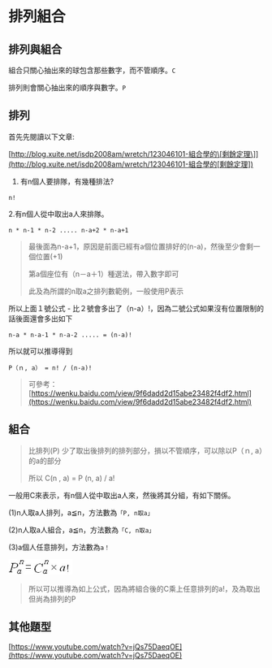 # 排列組合

## 排列與組合

組合只關心抽出來的球包含那些數字，而不管順序。`C`

排列則會關心抽出來的順序與數字。`P`

## 排列

首先先閱讀以下文章:

[http://blog.xuite.net/isdp2008am/wretch/123046101-組合學的\[剩餘定理\]](http://blog.xuite.net/isdp2008am/wretch/123046101-組合學的[剩餘定理])

1. 有n個人要排隊，有幾種排法?

```text
n!
```

2.有n個人從中取出a人來排隊。

```text
n * n-1 * n-2 ..... n-a+2 * n-a+1
```

> 最後面為n-a+1，原因是前面已經有a個位置排好的\(n-a\)，然後至少會剩一個位置\(+1\)
>
> 第a個座位有（n－a＋1）種選法，帶入數字即可
>
> 此及為所謂的n取a之排列數範例，一般使用P表示

所以上面１號公式 - 比２號會多出了（n-a）!，因為二號公式如果沒有位置限制的話後面還會多出如下

```text
n-a * n-a-1 * n-a-2 ..... = (n-a)!
```

所以就可以推導得到

```text
P（ｎ, a） = n! / (n-a)!
```

> 可參考：[https://wenku.baidu.com/view/9f6dadd2d15abe23482f4df2.html](https://wenku.baidu.com/view/9f6dadd2d15abe23482f4df2.html)

## 組合

> 比排列\(P\) 少了取出後排列的排列部分，損以不管順序，可以除以P（ｎ, a）的a的部分
>
> 所以 C\(n , a\) = P \(n, a\) / a!

一般用C來表示，有n個人從中取出a人來，然後將其分組，有如下關係。

\(1\)n人取a人排列，a≦n，方法數為`「P, n取a」`

\(2\)n人取a人組合，a≦n，方法數為`「C, n取a」`

\(3\)a個人任意排列，方法數為`a！`

![](.gitbook/assets/qw.jpg)

> 所以可以推導為如上公式，因為將組合後的C乘上任意排列的a!，及為取出但尚為排列的P



## 其他題型

[https://www.youtube.com/watch?v=jQs75DaeqOE](https://www.youtube.com/watch?v=jQs75DaeqOE)

